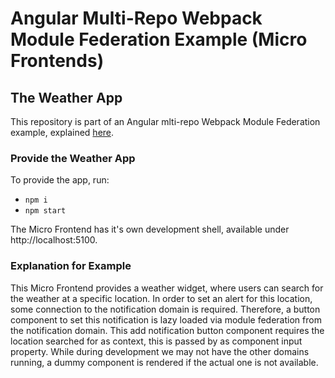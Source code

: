 # Angular Multi-Repo Webpack Module Federation Example (Micro Frontends)

## The Weather App

This repository is part of an Angular mlti-repo Webpack Module Federation example, explained [here](https://github.com/pirminrehm/ng-mf-shell#readme).

### Provide the Weather App

To provide the app, run:

- `npm i`
- `npm start`

The Micro Frontend has it's own development shell, available under http://localhost:5100.

### Explanation for Example

This Micro Frontend provides a weather widget, where users can search for the weather at a specific location.
In order to set an alert for this location, some connection to the notification domain is required.
Therefore, a button component to set this notification is lazy loaded via module federation from the notification domain.
This add notification button component requires the location searched for as context, this is passed by as component input property.
While during development we may not have the other domains running, a dummy component is rendered if the actual one is not available.
